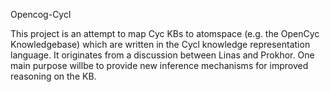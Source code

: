 Opencog-Cycl

This project is an attempt to map Cyc KBs to atomspace (e.g. the OpenCyc Knowledgebase) which are written in the Cycl knowledge representation language.
It originates from a discussion between Linas and Prokhor. 
One main purpose willbe to provide new inference mechanisms for improved reasoning on the KB.
